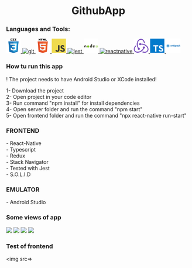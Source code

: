 <h1 align="center">GithubApp </h1>

<h3 align="left">Languages and Tools:</h3>
<a href="https://www.w3schools.com/css/" target="_blank"> <img src="https://raw.githubusercontent.com/devicons/devicon/master/icons/css3/css3-original-wordmark.svg" alt="css3" width="40" height="40"/> </a>
<a href="https://git-scm.com/" target="_blank"> <img src="https://www.vectorlogo.zone/logos/git-scm/git-scm-icon.svg" alt="git" width="40" height="40"/> </a>
<a href="https://www.w3.org/html/" target="_blank"> <img src="https://raw.githubusercontent.com/devicons/devicon/master/icons/html5/html5-original-wordmark.svg" alt="html5" width="40" height="40"/> </a>
<a href="https://developer.mozilla.org/en-US/docs/Web/JavaScript" target="_blank"> <img src="https://raw.githubusercontent.com/devicons/devicon/master/icons/javascript/javascript-original.svg" alt="javascript" width="40" height="40"/> </a>
<a href="https://jestjs.io" target="_blank"> <img src="https://www.vectorlogo.zone/logos/jestjsio/jestjsio-icon.svg" alt="jest" width="40" height="40"/> </a>  <a href="https://nodejs.org" target="_blank"> <img src="https://raw.githubusercontent.com/devicons/devicon/master/icons/nodejs/nodejs-original-wordmark.svg" alt="nodejs" width="40" height="40"/> </a> <a href="https://reactnative.dev/" target="_blank"> <img src="https://www.pngix.com/pngfile/big/497-4976868_react-native-transparent-background-react-native-logo-transparent.png" alt="reactnative" width="140" height="40"/> </a> <a href="https://redux.js.org" target="_blank"> <img src="https://raw.githubusercontent.com/devicons/devicon/master/icons/redux/redux-original.svg" alt="redux" width="40" height="40"/> </a> <a href="https://www.typescriptlang.org/" target="_blank"> <img src="https://raw.githubusercontent.com/devicons/devicon/master/icons/typescript/typescript-original.svg" alt="typescript" width="40" height="40"/> </a> <a href="https://webpack.js.org" target="_blank"> <img src="https://raw.githubusercontent.com/devicons/devicon/d00d0969292a6569d45b06d3f350f463a0107b0d/icons/webpack/webpack-original-wordmark.svg" alt="webpack" width="40" height="40"/> </a> </p>

<h3>How tu run this app</h3>
! The project needs to have Android Studio or XCode installed!</br>

1- Download the project</br>
2- Open project in your code editor</br>
3- Run command "npm install" for install dependencies</br>
4- Open server folder and run the command "npm start"</br>
5- Open frontend folder and run the command "npx react-native run-start"</br>

  <h3>FRONTEND</h3>
- React-Native</br>
- Typescript</br>
- Redux</br>
- Stack Navigator</br>
- Tested with Jest</br>
- S.O.L.I.D</br>


  <h3>EMULATOR</h3>
- Android Studio  </br>

<h3>Some views of app</h3>

<img src="https://i.postimg.cc/XZ5Gw7mF/Android-Emulator-Pixel-3-XL-Edited-API-30-5554-17-09-2021-13-22-12.png"></img>
<img src="https://i.postimg.cc/cgMvbksL/Android-Emulator-Pixel-3-XL-Edited-API-30-5554-17-09-2021-13-22-21.png"></img>
<img src="https://i.postimg.cc/QVh9TDb9/Android-Emulator-Pixel-3-XL-Edited-API-30-5554-17-09-2021-13-22-33.png"></img>
<img src="https://i.postimg.cc/T5dKMjwq/Android-Emulator-Pixel-3-XL-Edited-API-30-5554-17-09-2021-13-22-47.png"></img>


<h3>Test of frontend</h3>

<img src=></img>





